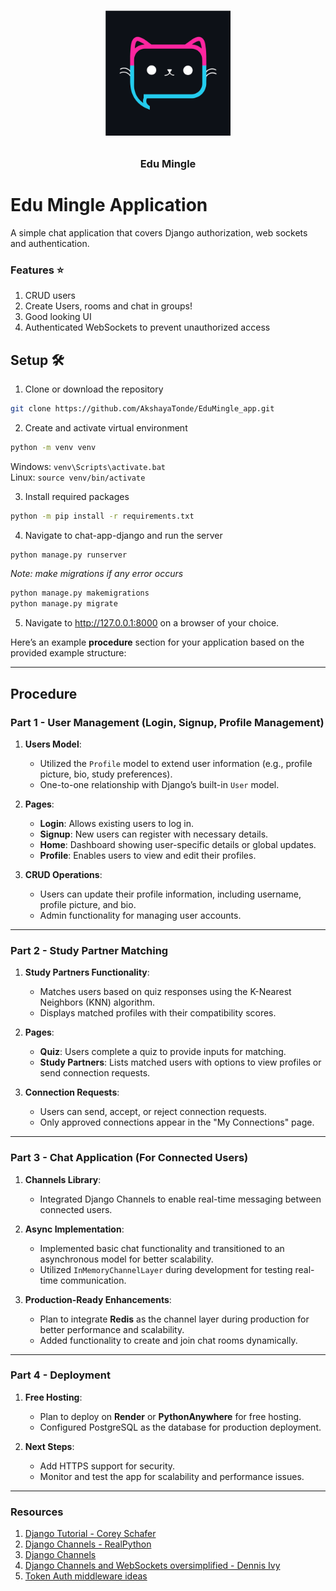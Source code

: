 <!-- PROJECT LOGO -->
<br />
<p align="center">
  <span style="font-family:Papyrus; font-size:50px;"><img src="images/chat.svg" width="200" height="200"></span>
  <h3 align="center">Edu Mingle</h3>


# Edu Mingle Application 

A simple chat application that covers Django authorization, web sockets and authentication.

### Features ⭐

1. CRUD users
2. Create Users, rooms and chat in groups!
3. Good looking UI
4. Authenticated WebSockets to prevent unauthorized access

## Setup 🛠
1. Clone or download the repository  
```bash
git clone https://github.com/AkshayaTonde/EduMingle_app.git
```
2. Create and activate virtual environment
```bash
python -m venv venv
```
Windows: `venv\Scripts\activate.bat`  
Linux: `source venv/bin/activate`

3. Install required packages
```bash
python -m pip install -r requirements.txt
```

4. Navigate to chat-app-django and run the server
```bash
python manage.py runserver
```
*Note: make migrations if any error occurs*
```bash
python manage.py makemigrations
python manage.py migrate
```

5. Navigate to http://127.0.0.1:8000 on a browser of your choice.

Here’s an example **procedure** section for your application based on the provided example structure:

---

## Procedure

### Part 1 - User Management (Login, Signup, Profile Management)
1. **Users Model**:
   - Utilized the `Profile` model to extend user information (e.g., profile picture, bio, study preferences).
   - One-to-one relationship with Django’s built-in `User` model.

2. **Pages**:
   - **Login**: Allows existing users to log in.
   - **Signup**: New users can register with necessary details.
   - **Home**: Dashboard showing user-specific details or global updates.
   - **Profile**: Enables users to view and edit their profiles.

3. **CRUD Operations**:
   - Users can update their profile information, including username, profile picture, and bio.
   - Admin functionality for managing user accounts.

---

### Part 2 - Study Partner Matching
1. **Study Partners Functionality**:
   - Matches users based on quiz responses using the K-Nearest Neighbors (KNN) algorithm.
   - Displays matched profiles with their compatibility scores.

2. **Pages**:
   - **Quiz**: Users complete a quiz to provide inputs for matching.
   - **Study Partners**: Lists matched users with options to view profiles or send connection requests.

3. **Connection Requests**:
   - Users can send, accept, or reject connection requests.
   - Only approved connections appear in the "My Connections" page.

---

### Part 3 - Chat Application (For Connected Users)
1. **Channels Library**:
   - Integrated Django Channels to enable real-time messaging between connected users.

2. **Async Implementation**:
   - Implemented basic chat functionality and transitioned to an asynchronous model for better scalability.
   - Utilized `InMemoryChannelLayer` during development for testing real-time communication.

3. **Production-Ready Enhancements**:
   - Plan to integrate **Redis** as the channel layer during production for better performance and scalability.
   - Added functionality to create and join chat rooms dynamically.

---

### Part 4 - Deployment
1. **Free Hosting**:
   - Plan to deploy on **Render** or **PythonAnywhere** for free hosting.
   - Configured PostgreSQL as the database for production deployment.

2. **Next Steps**:
   - Add HTTPS support for security.
   - Monitor and test the app for scalability and performance issues.

---

### Resources
1. [Django Tutorial - Corey Schafer](https://www.youtube.com/watch?v=UmljXZIypDc&list=PL-osiE80TeTtoQCKZ03TU5fNfx2UY6U4p) 
2. [Django Channels - RealPython](https://realpython.com/getting-started-with-django-channels/)
3. [Django Channels](https://channels.readthedocs.io/)
4. [Django Channels and WebSockets oversimplified - Dennis Ivy](https://www.youtube.com/watch?v=cw8-KFVXpTE)
5. [Token Auth middleware ideas](https://gist.github.com/rluts/22e05ed8f53f97bdd02eafdf38f3d60a)


